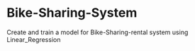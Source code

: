 # Bike-Sharing-System
Create and train a model for Bike-Sharing-rental system using Linear_Regression
